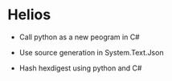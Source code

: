 # Helios

- Call python as a new peogram in C#

- Use source generation in System.Text.Json

- Hash hexdigest using python and C#